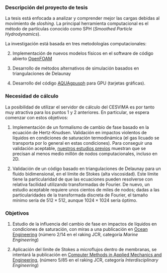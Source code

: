 ### Descripción del proyecto de tesis

La tesis está enfocada a analizar y comprender mejor las cargas debidas al movimiento de *sloshing*.
La principal herramienta computacional es el método de partículas conocido como SPH (*Smoothed Particle Hydrodynamics*).

La investigación está basada en tres metodologías computacionales:

2. Implementación de nuevos modelos físicos en el software de código abierto [OpenFOAM](https://openfoam.org/)

3. Desarrollo de métodos alternativos de simulación basados en triangulaciones de Delaunay

1. Desarrollo del código  [AQUAgpusph](http://canal.etsin.upm.es/aquagpusph/) para GPU (tarjetas gráficas).


### Necesidad de cálculo

La posibilidad de utilizar el servidor de cálculo del CESVIMA es por tanto muy atractiva para los puntos 1 y 2 anteriores. En particular, se espera comenzar con estos objetivos:

1. Implementación de un formalismo de cambio de fase basado en la ecuación de Hertz-Knudsen. Validación en impactos violentos de líquidos en condiciones de saturación termodinámica (el gas licuado se transporta por lo general en estas condiciones). Para conseguir una validación aceptable, [nuestros estudios previos](https://doi.org/10.1016/j.oceaneng.2015.04.060) muestran que se precisan al menos medio millón de nodos computacionales, incluso en 2D.

2. Validación de un código basado en triangulaciones de Delaunay para un fluido bidimensional, en el límite de Stokes (alta viscosidad). Este límite tiene la particularidad de que las ecuaciones pueden resolverse con relativa facilidad utilizando transformadas de Fourier. De nuevo, un estudio aceptable requiere unos cientos de miles de nodos; dadas a las particularidades de la transformada discreta de Fourier, el tamaño mínimo sería de $512 \times 512$, aunque $1024 \times 1024$ sería óptimo.

### Objetivos

1. Estudio de la influencia del cambio de fase en impactos de líquidos en condiciones de saturación, con miras a una publicación en [Ocean Engineering](https://www.journals.elsevier.com/ocean-engineering) (número 2/14 en el raking JCR, categoría *Marine Engineering*)

2. Aplicación del límite de Stokes a microflujos dentro de membranas, se intentará la publicación en [Computer Methods in Applied Mechanics and Engineering](https://www.journals.elsevier.com/computer-methods-in-applied-mechanics-and-engineering), (número 5/85 en el raking JCR, categoría *Interdisciplinary Engineering*)
